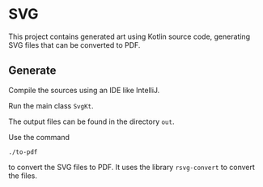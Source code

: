 # SVG

This project contains generated art using Kotlin source code, generating SVG files that can be converted to PDF.

## Generate

Compile the sources using an IDE like IntelliJ.

Run the main class `SvgKt`.

The output files can be found in the directory `out`.

Use the command 
```shell
./to-pdf
``` 
to convert the SVG files to PDF. It uses the library `rsvg-convert` to convert the files.